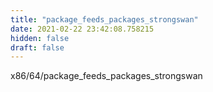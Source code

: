 ```yaml
---
title: "package_feeds_packages_strongswan"
date: 2021-02-22 23:42:08.758215
hidden: false
draft: false
---
```


x86/64/package_feeds_packages_strongswan

